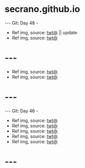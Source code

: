 # secrano.github.io

--- Git: Day 48 -

- Ref img, source: [twt@](https://www.youtube.com/shorts/VrGjcgbjhy4) || update
- Ref img, source: [twt@](https://x.com/opdaiIy/status/1812292155110519086) 

# ---

- Ref img, source: [twt@](https://x.com/pewpiece/status/1812292777394241877)
- Ref img, source: [twt@](https://x.com/GAx5jx8Lsq4mBIn/status/1812403900940521802)

# ---

--- Git: Day 46 -

- Ref img, source: [twt@](https://x.com/MarcoGrandFleet/status/1811758439774753152)
- Ref img, source: [twt@](https://x.com/RoshidereLATAM/status/1812127836368507154)
- Ref img, source: [twt@](https://x.com/DeltyThe73rd/status/1811668969876783330)
- Ref img, source: [twt@](https://x.com/mugiwara_vt/status/1811902507406458955)
- Ref img, source: [twt@](https://x.com/GAx5jx8Lsq4mBIn/status/1812118386660274665/photo/1)

# ---

